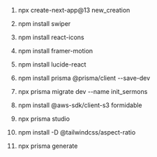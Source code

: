1. npx create-next-app@13 new_creation

2. npm install swiper

3. npm install react-icons

4. npm install framer-motion

5. npm install lucide-react

6. npm install prisma @prisma/client --save-dev

7. npx prisma migrate dev --name init_sermons

8. npm install @aws-sdk/client-s3 formidable

9. npx prisma studio

10. npm install -D @tailwindcss/aspect-ratio

11. npx prisma generate
